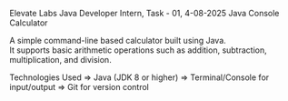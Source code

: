 Elevate Labs Java Developer Intern, Task - 01, 4-08-2025
Java Console Calculator 

A simple command-line based calculator built using Java.  
It supports basic arithmetic operations such as addition, subtraction, multiplication, and division.

Technologies Used
  => Java (JDK 8 or higher)
  => Terminal/Console for input/output
  => Git for version control


